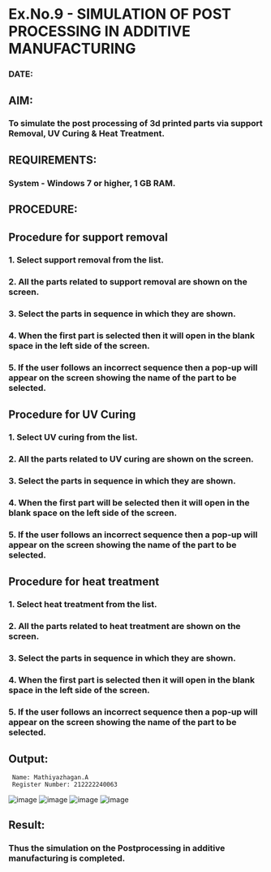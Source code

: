 # Ex.No.9 - SIMULATION OF POST PROCESSING IN ADDITIVE MANUFACTURING

### DATE: 

## AIM: 
### To simulate the post processing of 3d printed parts via support Removal, UV Curing & Heat Treatment.

## REQUIREMENTS:
### System - Windows 7 or higher, 1 GB RAM.

## PROCEDURE:

## Procedure for support removal
### 1.	Select support removal from the list.
### 2.	All the parts related to support removal are shown on the screen.
### 3.	Select the parts in sequence in which they are shown.
### 4.	When the first part is selected then it will open in the blank space in the left side of the screen.
### 5.	If the user follows an incorrect sequence then a pop-up will appear on the screen showing the name of the part to be selected.

## Procedure for UV Curing
### 1.	Select UV curing from the list.
### 2.	All the parts related to UV curing are shown on the screen.
### 3.	Select the parts in sequence in which they are shown.
### 4.	When the first part will be selected then it will open in the blank space on the left side of the screen.
### 5.	If the user follows an incorrect sequence then a pop-up will appear on the screen showing the name of the part to be selected.

## Procedure for heat treatment
### 1.	Select heat treatment from the list.
### 2.	All the parts related to heat treatment are shown on the screen.
### 3.	Select the parts in sequence in which they are shown.
### 4.	When the first part is selected then it will open in the blank space in the left side of the screen.
### 5.	If the user follows an incorrect sequence then a pop-up will appear on the screen showing the name of the part to be selected.

## Output:

```
 Name: Mathiyazhagan.A
 Register Number: 212222240063
```
![image](https://github.com/Gchethankumar/Ex.No.9---SIMULATION-OF-POST--PROCESSING-IN-ADDITIVE-MANUFACTURING/assets/118348224/bee97834-fdb1-4863-ab16-a2622ba01307)
![image](https://github.com/Gchethankumar/Ex.No.9---SIMULATION-OF-POST--PROCESSING-IN-ADDITIVE-MANUFACTURING/assets/118348224/d85d369f-df81-4513-89f7-f350a9f0fd27)
![image](https://github.com/Gchethankumar/Ex.No.9---SIMULATION-OF-POST--PROCESSING-IN-ADDITIVE-MANUFACTURING/assets/118348224/2b965631-884e-494e-8902-49bebf91b50e)
![image](https://github.com/Gchethankumar/Ex.No.9---SIMULATION-OF-POST--PROCESSING-IN-ADDITIVE-MANUFACTURING/assets/118348224/266eb509-2c58-41f4-839b-e56fedff517c)



## Result: 
### Thus the simulation on the Postprocessing in additive manufacturing is completed.
